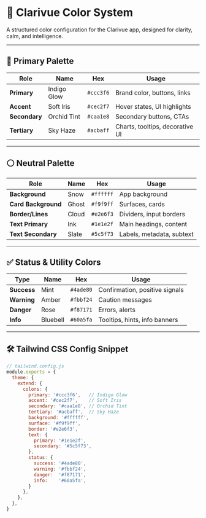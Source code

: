 # 🎨 Clarivue Color System

A structured color configuration for the Clarivue app, designed for clarity, calm, and intelligence.

---

## 🌈 Primary Palette

| Role         | Name         | Hex       | Usage                            |
|--------------|--------------|-----------|----------------------------------|
| **Primary**  | Indigo Glow  | `#ccc3f6` | Brand color, buttons, links      |
| **Accent**   | Soft Iris    | `#cec2f7` | Hover states, UI highlights      |
| **Secondary**| Orchid Tint  | `#caa1e8` | Secondary buttons, CTAs          |
| **Tertiary** | Sky Haze     | `#acbaff` | Charts, tooltips, decorative UI  |

---

## ⚪ Neutral Palette

| Role               | Name     | Hex       | Usage                            |
|--------------------|----------|-----------|----------------------------------|
| **Background**     | Snow     | `#ffffff` | App background                   |
| **Card Background**| Ghost    | `#f9f9ff` | Surfaces, cards                  |
| **Border/Lines**   | Cloud    | `#e2e6f3` | Dividers, input borders          |
| **Text Primary**   | Ink      | `#1e1e2f` | Main headings, content           |
| **Text Secondary** | Slate    | `#5c5f73` | Labels, metadata, subtext        |

---

## ✅ Status & Utility Colors

| Type     | Name     | Hex       | Usage                          |
|----------|----------|-----------|--------------------------------|
| **Success** | Mint    | `#4ade80` | Confirmation, positive signals |
| **Warning** | Amber   | `#fbbf24` | Caution messages               |
| **Danger**  | Rose    | `#f87171` | Errors, alerts                 |
| **Info**    | Bluebell| `#60a5fa` | Tooltips, hints, info banners  |

---

## 🛠 Tailwind CSS Config Snippet

```js
// tailwind.config.js
module.exports = {
  theme: {
    extend: {
      colors: {
        primary: '#ccc3f6',   // Indigo Glow
        accent: '#cec2f7',    // Soft Iris
        secondary: '#caa1e8', // Orchid Tint
        tertiary: '#acbaff',  // Sky Haze
        background: '#ffffff',
        surface: '#f9f9ff',
        border: '#e2e6f3',
        text: {
          primary: '#1e1e2f',
          secondary: '#5c5f73',
        },
        status: {
          success: '#4ade80',
          warning: '#fbbf24',
          danger:  '#f87171',
          info:    '#60a5fa',
        }
      },
    },
  },
}
